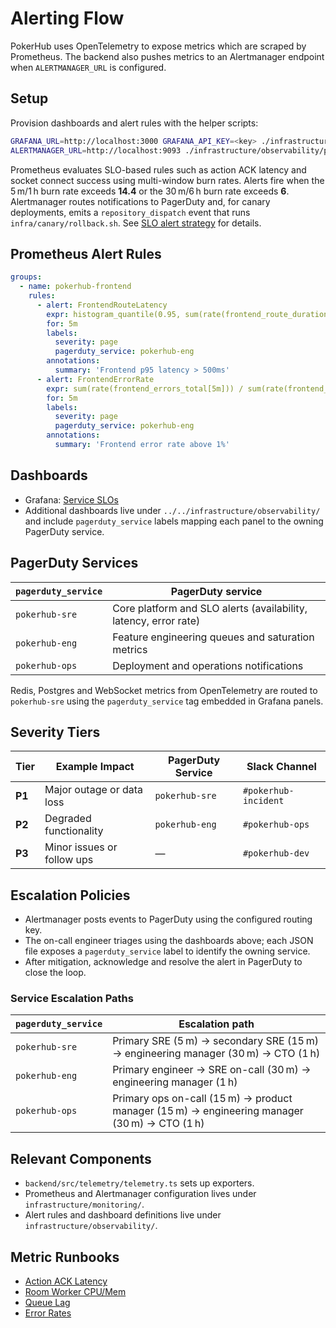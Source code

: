 # Alerting Flow

PokerHub uses OpenTelemetry to expose metrics which are scraped by Prometheus. The backend also pushes metrics to an Alertmanager endpoint when `ALERTMANAGER_URL` is configured.

## Setup

Provision dashboards and alert rules with the helper scripts:

```bash
GRAFANA_URL=http://localhost:3000 GRAFANA_API_KEY=<key> ./infrastructure/observability/provision-grafana.sh
ALERTMANAGER_URL=http://localhost:9093 ./infrastructure/observability/provision-alertmanager.sh
```

Prometheus evaluates SLO-based rules such as action ACK latency and socket connect success using multi-window burn rates. Alerts fire when the 5 m/1 h burn rate exceeds **14.4** or the 30 m/6 h burn rate exceeds **6**. Alertmanager routes notifications to PagerDuty and, for canary deployments, emits a `repository_dispatch` event that runs `infra/canary/rollback.sh`. See [SLO alert strategy](../SLOs.md) for details.

## Prometheus Alert Rules
```yaml
groups:
  - name: pokerhub-frontend
    rules:
      - alert: FrontendRouteLatency
        expr: histogram_quantile(0.95, sum(rate(frontend_route_duration_seconds_bucket[5m])) by (le)) > 0.5
        for: 5m
        labels:
          severity: page
          pagerduty_service: pokerhub-eng
        annotations:
          summary: 'Frontend p95 latency > 500ms'
      - alert: FrontendErrorRate
        expr: sum(rate(frontend_errors_total[5m])) / sum(rate(frontend_requests_total[5m])) > 0.01
        for: 5m
        labels:
          severity: page
          pagerduty_service: pokerhub-eng
        annotations:
          summary: 'Frontend error rate above 1%'
```

## Dashboards
- Grafana: [Service SLOs](../../infrastructure/observability/slo-dashboard.json)
- Additional dashboards live under `../../infrastructure/observability/` and include `pagerduty_service` labels mapping each panel to the owning PagerDuty service.

## PagerDuty Services

| `pagerduty_service` | PagerDuty service |
| --- | --- |
| `pokerhub-sre` | Core platform and SLO alerts (availability, latency, error rate) |
| `pokerhub-eng` | Feature engineering queues and saturation metrics |
| `pokerhub-ops` | Deployment and operations notifications |

Redis, Postgres and WebSocket metrics from OpenTelemetry are routed to
`pokerhub-sre` using the `pagerduty_service` tag embedded in Grafana panels.

## Severity Tiers

| Tier | Example Impact | PagerDuty Service | Slack Channel |
| ---- | -------------- | ----------------- | ------------- |
| **P1** | Major outage or data loss | `pokerhub-sre` | `#pokerhub-incident` |
| **P2** | Degraded functionality | `pokerhub-eng` | `#pokerhub-ops` |
| **P3** | Minor issues or follow ups | — | `#pokerhub-dev` |

## Escalation Policies
- Alertmanager posts events to PagerDuty using the configured routing key.
- The on-call engineer triages using the dashboards above; each JSON file exposes a `pagerduty_service` label to identify the owning service.
- After mitigation, acknowledge and resolve the alert in PagerDuty to close the loop.

### Service Escalation Paths

| `pagerduty_service` | Escalation path |
| --- | --- |
| `pokerhub-sre` | Primary SRE (5 m) → secondary SRE (15 m) → engineering manager (30 m) → CTO (1 h) |
| `pokerhub-eng` | Primary engineer → SRE on-call (30 m) → engineering manager (1 h) |
| `pokerhub-ops` | Primary ops on-call (15 m) → product manager (15 m) → engineering manager (30 m) → CTO (1 h) |

## Relevant Components
- `backend/src/telemetry/telemetry.ts` sets up exporters.
- Prometheus and Alertmanager configuration lives under `infrastructure/monitoring/`.
- Alert rules and dashboard definitions live under `infrastructure/observability/`.

## Metric Runbooks
- [Action ACK Latency](./action-ack-latency.md)
- [Room Worker CPU/Mem](./room-worker-resources.md)
- [Queue Lag](./queue-lag.md)
- [Error Rates](./error-rates.md)
